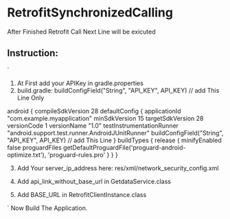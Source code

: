 # RetrofitSynchronizedCalling
After Finished Retrofit Call Next Line will be exicuted

Instruction:
---------------
`
1. At First add your APIKey in gradle.properties
2. build.gradle: buildConfigField("String", "API_KEY", API_KEY) // add This Line Only

android {
    compileSdkVersion 28
    defaultConfig {
        applicationId "com.example.myapplication"
        minSdkVersion 15
        targetSdkVersion 28
        versionCode 1
        versionName "1.0"
        testInstrumentationRunner "android.support.test.runner.AndroidJUnitRunner"
        buildConfigField("String", "API_KEY", API_KEY) // add This Line 
    }
    buildTypes {
        release {
            minifyEnabled false
            proguardFiles getDefaultProguardFile('proguard-android-optimize.txt'), 'proguard-rules.pro'
        }
    }
}

3. Add Your server_ip_address here: res/xml/network_security_config.xml

4. Add api_link_without_base_url in GetdataService.class

5. Add BASE_URL in RetrofitClientInstance.class

`
Now Build The Application.
